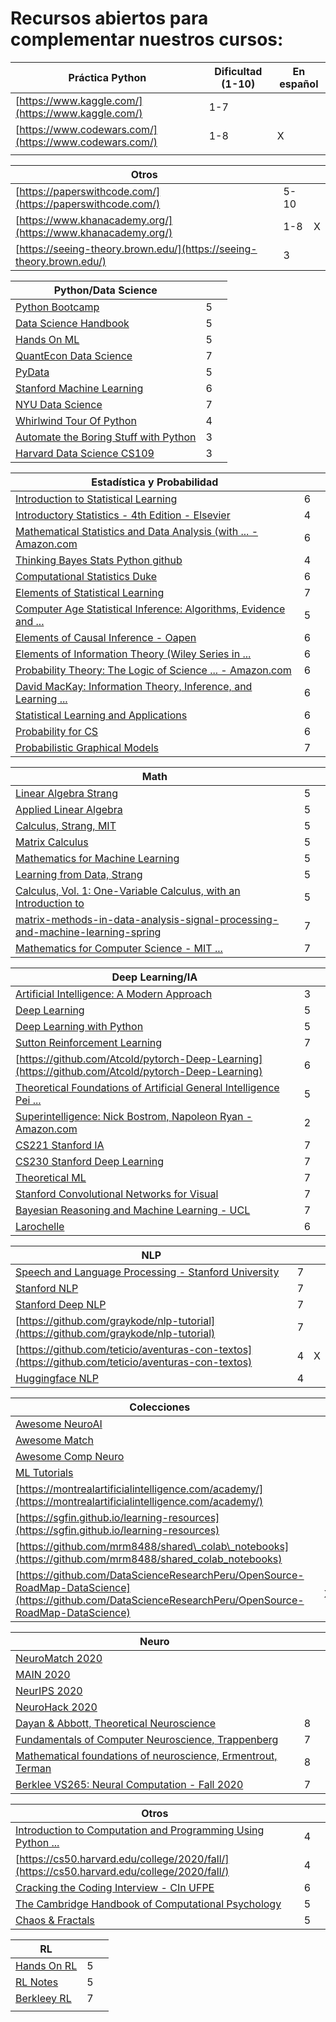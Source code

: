 # Recursos abiertos para complementar nuestros cursos: 


| Práctica Python                                                                                                                                                                                                     | Dificultad (1-10) | En español |
| ------------------------------------------------------------------------------------------------------------------------------------------------------------------------------------------------------------------- | ----------------- | ---------- |
| [https://www.kaggle.com/](https://www.kaggle.com/)                                                                                                                                                                  | 1-7               |            |
| [https://www.codewars.com/](https://www.codewars.com/)                                                                                                                                                              | 1-8               | X          |
|                                                                                                                                                                                                                     |                   |            |


| Otros                                                                                                                                                                                                               |                   |            |
| ------------------------------------------------------------------------------------------------------------------------------------------------------------------------------------------------------------------- | ----------------- | ---------- |
| [https://paperswithcode.com/](https://paperswithcode.com/)                                                                                                                                                          | 5-10              |            |
| [https://www.khanacademy.org/](https://www.khanacademy.org/)                                                                                                                                                        | 1-8               | X          |
| [https://seeing-theory.brown.edu/](https://seeing-theory.brown.edu/)                                                                                                                                                | 3                 |            |


| Python/Data Science                                                                                                                                                                                                 |                   |            |
| ------------------------------------------------------------------------------------------------------------------------------------------------------------------------------------------------------------------- | ----------------- | ---------- |
| [Python Bootcamp](https://github.com/Pierian-Data/Complete-Python-3-Bootcamp)                                                                                                                                       | 5                 |            |
| [Data Science Handbook](https://jakevdp.github.io/PythonDataScienceHandbook/)                                                                                                                                       | 5                 |            |
| [Hands On ML](https://github.com/ageron/handson-ml2)                                                                                                                                                                | 5                 |            |
| [QuantEcon Data Science](https://github.com/QuantEcon/quantecon-notebooks-datascience)                                                                                                                              | 7                 |            |
| [PyData](https://github.com/wesm/pydata-book)                                                                                                                                                                       | 5                 |            |
| [Stanford Machine Learning](http://cs229.stanford.edu/syllabus-fall2020.html)                                                                                                                                       | 6                 |            |
| [NYU Data Science](https://davidrosenberg.github.io/ml2019/#lectures)                                                                                                                                               | 7                 |            |
| [Whirlwind Tour Of Python](https://github.com/jakevdp/WhirlwindTourOfPython)                                                                                                                                        | 4                 |            |
| [Automate the Boring Stuff with Python](https://automatetheboringstuff.com/)                                                                                                                                        | 3                 |            |
| [Harvard Data Science CS109 ](http://cs109.github.io/2015/)                                                                                                                                                         | 3                 |            |


| Estadística y Probabilidad                                                                                                                                                                                          |                   |            |
| ------------------------------------------------------------------------------------------------------------------------------------------------------------------------------------------------------------------- | ----------------- | ---------- |
| [Introduction to Statistical Learning](http://faculty.marshall.usc.edu/gareth-james/ISL/)                                                                                                                           | 6                 |            |
| [Introductory Statistics - 4th Edition - Elsevier](https://www.elsevier.com/books/introductory-statistics/ross/978-0-12-804317-2)                                                                                   | 4                 |            |
| [Mathematical Statistics and Data Analysis (with ... - Amazon.com](https://www.amazon.com/Mathematical-Statistics-Analysis-Available-Enhanced/dp/0534399428)                                                        | 6                 |            |
| [Thinking Bayes Stats Python github](https://github.com/AllenDowney/ThinkBayes)                                                                                                                                     | 4                 |            |
| [Computational Statistics Duke](https://people.duke.edu/~ccc14/sta-663/)                                                                                                                                            | 6                 |            |
| [Elements of Statistical Learning](https://web.stanford.edu/~hastie/ElemStatLearn/)                                                                                                                                 | 7                 |            |
| [Computer Age Statistical Inference: Algorithms, Evidence and ...](https://web.stanford.edu/~hastie/CASI/)                                                                                                          | 5                 |            |
| [Elements of Causal Inference - Oapen](https://library.oapen.org/bitstream/handle/20.500.12657/26040/11283.pdf?sequence=1&isAllowed=y)                                                                              | 6                 |            |
| [Elements of Information Theory (Wiley Series in ...](http://staff.ustc.edu.cn/~cgong821/Wiley.Interscience.Elements.of.Information.Theory.Jul.2006.eBook-DDU.pdf)                                                  | 6                 |            |
| [Probability Theory: The Logic of Science ... - Amazon.com](https://www.amazon.com/Probability-Theory-Science-T-Jaynes/dp/0521592712)                                                                               | 6                 |            |
| [David MacKay: Information Theory, Inference, and Learning ...](http://www.inference.org.uk/mackay/itila/book.html)                                                                                                 | 6                 |            |
| [Statistical Learning and Applications](https://cbmm.mit.edu/lh-9-520/syllabus)                                                                                                                                     | 6                 |            |
| [Probability for CS](http://web.stanford.edu/class/cs109/)                                                                                                                                                          | 6                 |            |
| [Probabilistic Graphical Models](https://cs.stanford.edu/~ermon/cs228/index.html)                                                                                                                                   | 7                 |            |


| Math                                                                                                                                                                                                                |                   |            |
| ------------------------------------------------------------------------------------------------------------------------------------------------------------------------------------------------------------------- | ----------------- | ---------- |
| [Linear Algebra Strang](https://www.academia.edu/32459792/_Strang_G_Linear_algebra_and_its_applications_4_5881001_PDF)                                                                                              | 5                 |            |
| [Applied Linear Algebra](http://vmls-book.stanford.edu/vmls.pdf)                                                                                                                                                    | 5                 |            |
| [Calculus, Strang, MIT](https://ocw.mit.edu/resources/res-18-001-calculus-online-textbook-spring-2005/textbook/)                                                                                                    | 5                 |            |
| [Matrix Calculus](https://explained.ai/matrix-calculus/)                                                                                                                                                            | 5                 |            |
| [Mathematics for Machine Learning](https://mml-book.com/)                                                                                                                                                           | 5                 |            |
| [Learning from Data, Strang](http://math.mit.edu/~gs/learningfromdata/#contents)                                                                                                                                    | 5                 |            |
| [Calculus, Vol. 1: One-Variable Calculus, with an Introduction to](https://www.amazon.com/Calculus-Vol-One-Variable-Introduction-Algebra/dp/0471000051)                                                             | 5                 |            |
| [matrix-methods-in-data-analysis-signal-processing-and-machine-learning-spring](https://ocw.mit.edu/courses/mathematics/18-065-matrix-methods-in-data-analysis-signal-processing-and-machine-learning-spring-2018/) | 7                 |            |
| [Mathematics for Computer Science - MIT ...](https://ocw.mit.edu/courses/electrical-engineering-and-computer-science/6-042j-mathematics-for-computer-science-fall-2010/)                                            | 7                 |            |


| Deep Learning/IA                                                                                                                                                                                                    |                   |            |
| ------------------------------------------------------------------------------------------------------------------------------------------------------------------------------------------------------------------- | ----------------- | ---------- |
| [Artificial Intelligence: A Modern Approach](http://aima.cs.berkeley.edu/)                                                                                                                                          | 3                 |            |
| [Deep Learning](https://www.deeplearningbook.org/)                                                                                                                                                                  | 5                 |            |
| [Deep Learning with Python](https://github.com/fchollet/deep-learning-with-python-notebooks)                                                                                                                        | 5                 |            |
| [Sutton Reinforcement Learning](https://web.stanford.edu/class/psych209/Readings/SuttonBartoIPRLBook2ndEd.pdf)                                                                                                      | 7                 |            |
| [https://github.com/Atcold/pytorch-Deep-Learning](https://github.com/Atcold/pytorch-Deep-Learning)                                                                                                                  | 6                 |            |
| [Theoretical Foundations of Artificial General Intelligence Pei ...](https://www.springer.com/gp/book/9789491216619)                                                                                                | 5                 |            |
| [Superintelligence: Nick Bostrom, Napoleon Ryan - Amazon.com](https://www.amazon.com/Superintelligence-Dangers-Strategies-Nick-Bostrom/dp/1501227742)                                                               | 2                 |            |
| [CS221 Stanford IA](https://stanford-cs221.github.io/autumn2020/)                                                                                                                                                   | 7                 |            |
| [CS230 Stanford Deep Learning](https://cs230.stanford.edu/)                                                                                                                                                         | 7                 |            |
| [Theoretical ML](https://www.cs.princeton.edu/courses/archive/spring19/cos511/index.html)                                                                                                                           | 7                 |            |
| [Stanford Convolutional Networks for Visual](http://cs231n.stanford.edu/)                                                                                                                                           | 7                 |            |
| [Bayesian Reasoning and Machine Learning - UCL](http://web4.cs.ucl.ac.uk/staff/D.Barber/textbook/090310.pdf?roistat_visit=10865700)                                                                                 | 7                 |            |
| [Larochelle](http://info.usherbrooke.ca/hlarochelle/neural_networks/content.html)                                                                                                                                   | 6                 |            |


| NLP                                                                                                                                                                                                                 |                   |            |
| ------------------------------------------------------------------------------------------------------------------------------------------------------------------------------------------------------------------- | ----------------- | ---------- |
| [Speech and Language Processing - Stanford University](https://web.stanford.edu/~jurafsky/slp3/ed3book.pdf)                                                                                                         | 7                 |            |
| [Stanford NLP](http://cs224n.stanford.edu/)                                                                                                                                                                         | 7                 |            |
| [Stanford Deep NLP](http://cs224d.stanford.edu/syllabus.html)                                                                                                                                                       | 7                 |            |
| [https://github.com/graykode/nlp-tutorial](https://github.com/graykode/nlp-tutorial)                                                                                                                                | 7                 |            |
| [https://github.com/teticio/aventuras-con-textos](https://github.com/teticio/aventuras-con-textos)                                                                                                                  | 4                 |X           |
| [Huggingface NLP](https://huggingface.co/course/chapter1)                                                                                                                                                           | 4                 |            |


| Colecciones                                                                                                                                                                                                         |                   |            |
| ------------------------------------------------------------------------------------------------------------------------------------------------------------------------------------------------------------------- | ----------------- | ---------- |
| [Awesome NeuroAI](https://github.com/CYHSM/awesome-neuro-ai-papers)                                                                                                                                                 |                   |            |
| [Awesome Match](https://github.com/rossant/awesome-math)                                                                                                                                                            |                   |            |
| [Awesome Comp Neuro](https://github.com/eselkin/awesome-computational-neuroscience)                                                                                                                                 |                   |            |
| [ML Tutorials](https://github.com/ujjwalkarn/Machine-Learning-Tutorials)                                                                                                                                            |                   |            |
| [https://montrealartificialintelligence.com/academy/](https://montrealartificialintelligence.com/academy/)                                                                                                          |                   |            |
| [https://sgfin.github.io/learning-resources](https://sgfin.github.io/learning-resources)                                                                                                                            |                   |            |
| [https://github.com/mrm8488/shared\_colab\_notebooks](https://github.com/mrm8488/shared_colab_notebooks)                                                                                                            |                   |            |
| [https://github.com/DataScienceResearchPeru/OpenSource-RoadMap-DataScience](https://github.com/DataScienceResearchPeru/OpenSource-RoadMap-DataScience)                                                              |                   | X          |


| Neuro                                                                                                                                                                                                               |                   |            |
| ------------------------------------------------------------------------------------------------------------------------------------------------------------------------------------------------------------------- | ----------------- | ---------- |
| [NeuroMatch 2020](https://github.com/NeuromatchAcademy/course-content)                                                                                                                                              |                   |            |
| [MAIN 2020](https://www.crowdcast.io/e/main2020/13)                                                                                                                                                                 |                   |            |
| [NeurIPS 2020](https://neurips.cc/virtual/2020/public/cal_main.html)                                                                                                                                                |                   |            |
| [NeuroHack 2020](https://github.com/neurohackademy/nh2020-curriculum)                                                                                                                                               |                   |            |
| [Dayan & Abbott, Theoretical Neuroscience](http://www.gatsby.ucl.ac.uk/~lmate/biblio/dayanabbott.pdf)                                                                                                               | 8                 |            |
| [Fundamentals of Computer Neuroscience, Trappenberg](https://www.amazon.com/Fundamentals-Computational-Neuroscience-Thomas-Trappenberg/dp/0199568413)                                                               | 7                 |            |
| [Mathematical foundations of neuroscience, Ermentrout, Terman](https://www.springer.com/gp/book/9780387877075)                                                                                                      | 8                 |            |
| [Berklee VS265: Neural Computation - Fall 2020](https://redwood.berkeley.edu/courses/vs265/)                                                                                                                        | 7                 |            |


| Otros                                                                                                                                                                                                               |                   |            |
| ------------------------------------------------------------------------------------------------------------------------------------------------------------------------------------------------------------------- | ----------------- | ---------- |
| [Introduction to Computation and Programming Using Python ...](http://fuuu.be/polytech/INFOF408/Introduction-To-The-Theory-Of-Computation-Michael-Sipser.pdf)                                                       | 4                 |            |
| [https://cs50.harvard.edu/college/2020/fall/](https://cs50.harvard.edu/college/2020/fall/)                                                                                                                          | 4                 |            |
| [Cracking the Coding Interview - CIn UFPE](https://cin.ufpe.br/~fbma/Crack/Cracking%20the%20Coding%20Interview%20189%20Programming%20Questions%20and%20Solutions.pdf)                                               | 6                 |            |
| [The Cambridge Handbook of Computational Psychology](https://www.cambridge.org/core/books/cambridge-handbook-of-computational-psychology/B75504CC151DA86CB98D555C96FC55A2)                                          | 5                 |            |
| [Chaos & Fractals](http://carlosreynoso.com.ar/archivos/peitgen.pdf)                                                                                                                                                | 5                 |            |


| RL                                                                                                                                                                                                                  |                   |            |
| ------------------------------------------------------------------------------------------------------------------------------------------------------------------------------------------------------------------- | ----------------- | ---------- |
| [Hands On RL](https://github.com/PacktPublishing/Deep-Reinforcement-Learning-Hands-On)                                                                                                                              | 5                 |            |
| [RL Notes](https://github.com/dennybritz/reinforcement-learning)                                                                                                                                                    | 5                 |            |
| [Berkleey RL](http://rail.eecs.berkeley.edu/deeprlcourse/)                                                                                                                                                          | 7                 |            |
|                                                                                                                                                                                                                     |                   |            |
